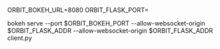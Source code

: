 


ORBIT_BOKEH_URL=8080
ORBIT_FLASK_PORT= 


bokeh serve --port $ORBIT_BOKEH_PORT --allow-websocket-origin $ORBIT_FLASK_ADDR --allow-websocket-origin $ORBIT_FLASK_ADDR client.py